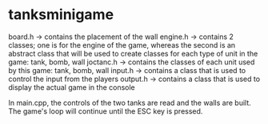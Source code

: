 # tanksminigame

board.h -> contains the placement of the wall
engine.h -> contains 2 classes; one is for the engine of the game, whereas the second is an abstract class that will be used to create classes for each type of unit in the game: tank, bomb, wall 
joctanc.h -> contains the classes of each unit used by this game: tank, bomb, wall
input.h -> contains a class that is used to control the input from the players
output.h -> contains a class that is used to display the actual game in the console

In main.cpp, the controls of the two tanks are read and the walls are built. The game's loop will continue until the ESC key is pressed.

